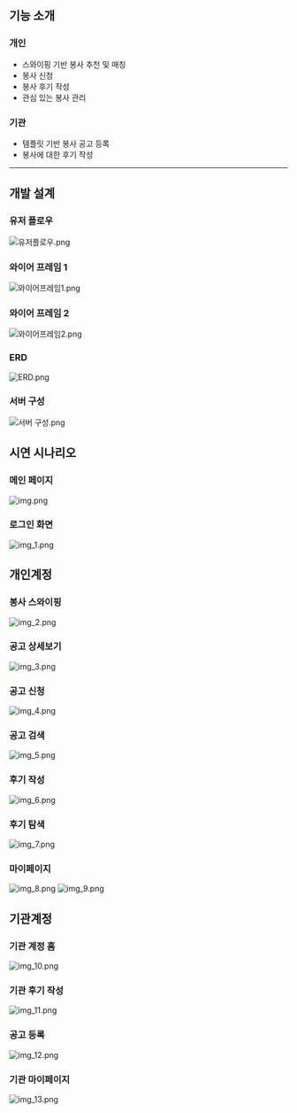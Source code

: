## 기능 소개
### 개인
- 스와이핑 기반 봉사 추천 및 매칭
- 봉사 신청
- 봉사 후기 작성
- 관심 있는 봉사 관리
### 기관
- 템플릿 기반 봉사 공고 등록
- 봉사에 대한 후기 작성
---
## 개발 설계
### 유저 플로우
![유저플로우.png](image/유저플로우.png)
### 와이어 프레임 1
![와이어프레임1.png](image/와이어프레임1.png)
### 와이어 프레임 2
![와이어프레임2.png](image/와이어프레임2.png)
### ERD
![ERD.png](image/ERD.png)
### 서버 구성
![서버 구성.png](image/서버_구성.png)


## 시연 시나리오
### 메인 페이지
![img.png](image/img.png)
### 로그인 화면
![img_1.png](image/img_1.png)
## 개인계정
### 봉사 스와이핑
![img_2.png](image/img_2.png)
### 공고 상세보기
![img_3.png](image/img_3.png)
### 공고 신청
![img_4.png](image/img_4.png)
### 공고 검색
![img_5.png](image/img_5.png)
### 후기 작성
![img_6.png](image/img_6.png)
### 후기 탐색
![img_7.png](image/img_7.png)
### 마이페이지
![img_8.png](image/img_8.png)
![img_9.png](image/img_9.png)
## 기관계정
### 기관 계정 홈
![img_10.png](image/img_10.png)
### 기관 후기 작성
![img_11.png](image/img_11.png)
### 공고 등록
![img_12.png](image/img_12.png)
### 기관 마이페이지
![img_13.png](image/img_13.png)

